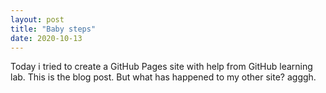 ```yaml
---
layout: post
title: "Baby steps"
date: 2020-10-13
---
```

Today i tried to create a GitHub Pages site with help from GitHub learning lab. This is the blog post. But what has happened to my other site? agggh.
